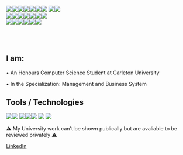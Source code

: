 <img src="https://img.icons8.com/nolan/64/w.png"/><img src="https://img.icons8.com/nolan/64/e.png"/><img src="https://img.icons8.com/nolan/64/l.png"/><img src="https://img.icons8.com/nolan/64/c.png"/><img src="https://img.icons8.com/nolan/64/o.png"/><img src="https://img.icons8.com/nolan/64/m.png"/><img src="https://img.icons8.com/nolan/64/e.png"/> <img src="https://img.icons8.com/nolan/64/t.png"/><img src="https://img.icons8.com/nolan/64/o.png"/><br>
<img src="https://img.icons8.com/nolan/64/t.png"/><img src="https://img.icons8.com/nolan/64/a.png"/><img src="https://img.icons8.com/nolan/64/s.png"/><img src="https://img.icons8.com/nolan/64/e.png"/><img src="https://img.icons8.com/nolan/64/e.png"/><img src="https://img.icons8.com/nolan/64/n.png"/><img src="https://img.icons8.com/nolan/64/s.png"/><br><img src="https://img.icons8.com/nolan/64/g.png"/><img src="https://img.icons8.com/nolan/64/i.png"/><img src="https://img.icons8.com/nolan/64/t.png"/><img src="https://img.icons8.com/nolan/64/h.png"/><img src="https://img.icons8.com/nolan/64/u.png"/><img src="https://img.icons8.com/nolan/64/b.png"/>
<br><br>
<br><br>

## I am:
  • An Honours Computer Science Student at Carleton University

  • In the Specialization: Management and Business System

## Tools / Technologies
<img src="https://img.icons8.com/nolan/64/python.png"/><img src="https://img.icons8.com/nolan/64/java-coffee-cup-logo.png"/>
<img src="https://img.icons8.com/nolan/64/php.png"/><img src="https://img.icons8.com/nolan/64/javascript.png"/><img src="https://img.icons8.com/nolan/64/c.png"/>
<img src="https://img.icons8.com/nolan/64/mysql.png"/>
<img src="https://img.icons8.com/nolan/64/html-5.png"/>

⚠️ My University work can't be shown publically but are avaliable to be reviewed privately ⚠️

[LinkedIn](https://www.linkedin.com/in/taseen-waseq-606b04208/) 
